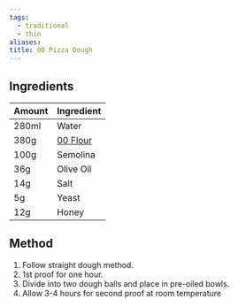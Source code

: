```yaml
---
tags:
  - traditional
  - thin
aliases: 
title: 00 Pizza Dough
---
```

## Ingredients
| Amount | Ingredient                                            |
| ------ | ----------------------------------------------------- |
| 280ml  | Water                                                 |
| 380g   | [00 Flour](/reference/flour#zero-zero) |
| 100g   | Semolina                                              |
| 36g    | Olive Oil                                             |
| 14g    | Salt                                                  |
| 5g     | Yeast                                                 |
| 12g    | Honey                                                 |

## Method
1. Follow straight dough method. 
2. 1st proof for one hour. 
3. Divide into two dough balls and place in pre-oiled bowls. 
4. Allow 3-4 hours for second proof at room temperature
